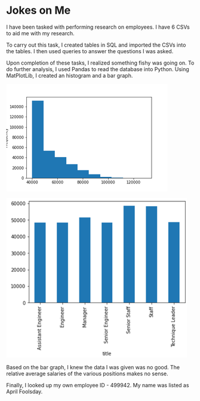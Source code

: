 # Jokes on Me

I have been tasked with performing research on employees. I have 6 CSVs to aid me with my research. 

To carry out this task, I created tables in SQL and imported the CSVs into the tables. I then used queries to answer the questions I was asked.

Upon completion of these tasks, I realized something fishy was going on.
To do further analysis, I used Pandas to read the database into Python. 
Using MatPlotLib, I created an histogram and a bar graph. 

![alt text](https://github.com/KStrange89/sql-challenge/blob/main/data/Histogram.png)

![alt text](https://github.com/KStrange89/sql-challenge/blob/main/data/Bar_Graph.png)

Based on the bar graph, I knew the data I was given was no good. The relative average salaries of the various positions makes no sense. 

Finally, I looked up my own employee ID - 499942. My name was listed as April Foolsday.

